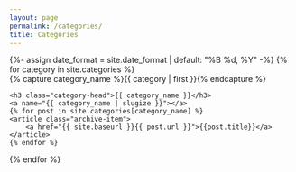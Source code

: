 ```yaml
---
layout: page
permalink: /categories/
title: Categories
---
```



<div id="archives">
{%- assign date_format = site.date_format | default: "%B %d, %Y" -%}
{% for category in site.categories %}
  <div class="archive-group">
    {% capture category_name %}{{ category | first }}{% endcapture %}
    <div id="#{{ category_name | slugize }}"></div>
    <p></p>

    <h3 class="category-head">{{ category_name }}</h3>
    <a name="{{ category_name | slugize }}"></a>
    {% for post in site.categories[category_name] %}
    <article class="archive-item">
        <a href="{{ site.baseurl }}{{ post.url }}">{{post.title}}</a>
    </article>
    {% endfor %}
  </div>
{% endfor %}
</div>